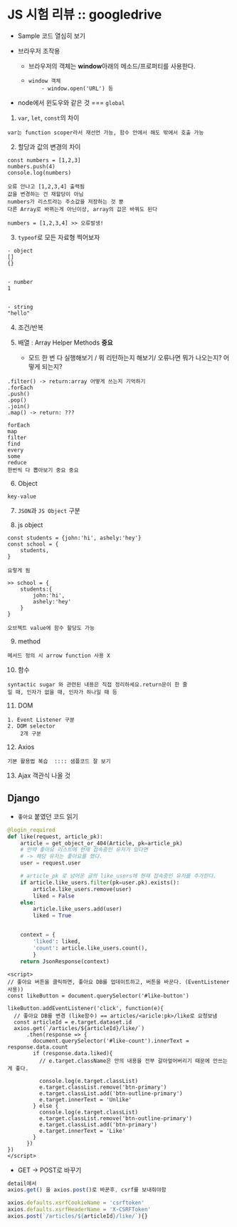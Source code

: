 # JS 시험 리뷰 :: googledrive 

- Sample 코드 열심히 보기 

- 브라우저 조작용 

  - 브라우저의 객체는 **window**아래의 메소드/프로퍼티를 사용한다.

  - ```
    window 객체 
    	- window.open('URL') 등 
    
    ```

    

- node에서 윈도우와 같은 것 === `global`





1. `var`, `let`, `const`의 차이 

```
var는 function scoper라서 재선언 가능, 함수 안에서 해도 밖에서 호출 가능 
```

2. 할당과 값의 변경의 차이

```
const numbers = [1,2,3]
numbers.push(4)
console.log(numbers)

오류 안나고 [1,2,3,4] 출력됨 
값을 변경하는 건 재할당이 아님
numbers가 리스트라는 주소값을 저장하는 것 뿐
다른 Array로 바뀌는게 아닌이상, array의 값은 바꿔도 된다 

numbers = [1,2,3,4] >> 오류발생! 

```

3. `typeof`로 모든 자료형 찍어보자 

```
- object
[] 
{} 


- number
1


- string
"hello" 

```

4. 조건/반복

5. 배열  : Array Helper Methods **중요** 
   - 모드 한 번 다 실행해보기 / 뭐 리턴하는지 해보기/ 오류나면 뭐가 나오는지? 어떻게 되는지?

```
.filter() -> return:array 어떻게 쓰는지 기억하기  
.forEach
.push()
.pop()
.join()
.map() -> return: ???
```

```
forEach
map
filter
find
every
some
reduce 
한번씩 다 뽑아보기 중요 중요
```

6. Object

```
key-value
```

7. `JSON`과 `JS Object` 구분

8. js object

```
const students = {john:'hi', ashely:'hey'}
const school = {
	students,
}

요렇게 됨 

>> school = {
	students:{
		john:'hi',
		ashely:'hey'
	}
}

오브젝트 value에 함수 할당도 가능 

```

9. method

```
메서드 정의 시 arrow function 사용 X 
```

10. 함수

```
syntactic sugar 와 관련된 내용은 직접 정리하세요.return문이 한 줄
일 때, 인자가 없을 때, 인자가 하나일 때 등
```

11. DOM 

```
1. Event Listener 구분
2. DOM selector 
	2개 구분
```

12. Axios 

```
기본 활용법 복습  :::: 샘플코드 잘 보기
```

13. Ajax 객관식 나올 것 







## Django

- `좋아요` 붙였던 코드 읽기

```python
@login_required
def like(request, article_pk):
    article = get_object_or_404(Article, pk=article_pk)
    # 만약 좋아요 리스트에 현재 접속중인 유저가 있다면
    # -> 해당 유저는 좋아요를 했다.
    user = request.user

    # article_pk 로 넘어온 글의 like_users에 현재 접속중인 유저를 추가한다.
    if article.like_users.filter(pk=user.pk).exists():
        article.like_users.remove(user)
        liked = False
    else:
        article.like_users.add(user)
        liked = True


    context = {
        'liked': liked,
        'count': article.like_users.count(),
        }
    return JsonResponse(context)
```

```
<script>
// 좋아요 버튼을 클릭하면, 좋아요 DB를 업데이트하고, 버튼을 바꾼다. (EventListener사용))
const likeButton = document.querySelector('#like-button')

likeButton.addEventListener('click', function(e){
  // 좋아요 DB를 변경 (like함수) == articles/<aricle:pk>/like로 요청보냄 
  const articleId = e.target.dataset.id
  axios.get(`/articles/${articleId}/like/`)
      .then(response => {
        document.querySelector('#like-count').innerText = response.data.count
        if (response.data.liked){
          // e.target.className은 안의 내용을 전부 갈아엎어버리기 때문에 안쓰는게 좋다. 
          
          console.log(e.target.classList)
          e.target.classList.remove('btn-primary')
          e.target.classList.add('btn-outline-primary')
          e.target.innerText = 'Unlike'
        } else {
          console.log(e.target.classList)
          e.target.classList.remove('btn-outline-primary')
          e.target.classList.add('btn-primary')
          e.target.innerText = 'Like'
        }
      })
})
</script>
```

- GET -> POST로 바꾸기

```javascript
detail에서 
axios.get() 을 axios.post()로 바꾼후, csrf를 보내줘야함

axios.defaults.xsrfCookieName = 'csrftoken'
axios.defaults.xsrfHeaderName = 'X-CSRFToken'
axios.post(`/articles/${articleId}/like/`){}
```


